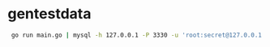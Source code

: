 gentestdata
============


```bash
 go run main.go | mysql -h 127.0.0.1 -P 3330 -u 'root:secret@127.0.0.1:3306'
```
